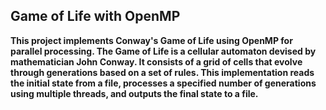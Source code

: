 ## **Game of Life with OpenMP**

**This project implements Conway's Game of Life using OpenMP for parallel processing. The Game of Life is a cellular automaton devised by mathematician John Conway. It consists of a grid of cells that evolve through generations based on a set of rules. This implementation reads the initial state from a file, processes a specified number of generations using multiple threads, and outputs the final state to a file.**
